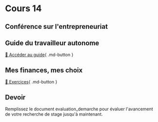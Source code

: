 # Cours 14

## Conférence sur l'entrepreneuriat


## Guide du travailleur autonome
[📁 Accéder au guide](https://cmontmorency365-my.sharepoint.com/:b:/g/personal/lora_boisvert_cmontmorency_qc_ca/Edg24C6YapVOiRO9agjLVsoBkFHpwhdj7osLAUoZNOf7jA?e=VFV52N){ .md-button }


## Mes finances, mes choix
[📁 Exercices](https://mesfinancesmeschoix.com/){ .md-button }


## Devoir
Remplissez le document evaluation_demarche pour évaluer l'avancement de votre recherche de stage jusqu'à maintenant. 
